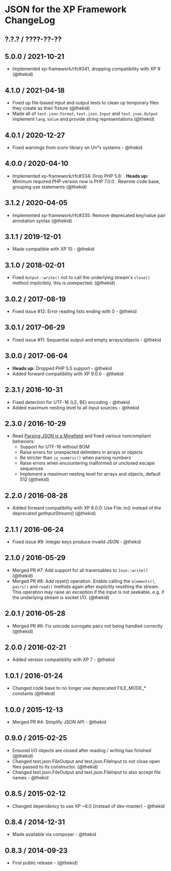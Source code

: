 JSON for the XP Framework ChangeLog
========================================================================

## ?.?.? / ????-??-??

## 5.0.0 / 2021-10-21

* Implemented xp-framework/rfc#341, dropping compatibility with XP 9
  (@thekid)

## 4.1.0 / 2021-04-18

* Fixed up file-based input and output tests to clean up temporary files
  they create as their fixture
  (@thekid)
* Made all of `text.json.Format`, `text.json.Input` and `text.json.Output`
  implement `lang.Value` and provide string representations
  (@thekid)

## 4.0.1 / 2020-12-27

* Fixed warnings from *iconv* library on Un\*x systems - @thekid

## 4.0.0 / 2020-04-10

* Implemented xp-framework/rfc#334: Drop PHP 5.6:
  . **Heads up:** Minimum required PHP version now is PHP 7.0.0
  . Rewrote code base, grouping use statements
  (@thekid)

## 3.1.2 / 2020-04-05

* Implemented xp-framework/rfc#335: Remove deprecated key/value pair
  annotation syntax
  (@thekid)

## 3.1.1 / 2019-12-01

* Made compatible with XP 10 - @thekid

## 3.1.0 / 2018-02-01

* Fixed `Output::write()` not to call the underlying stream's `close()`
  method implicitely, this is unexpected.
  (@thekid)

## 3.0.2 / 2017-08-19

* Fixed issue #12: Error reading lists ending with 0 - @thekid

## 3.0.1 / 2017-06-29

* Fixed issue #11: Sequential output and empty arrays/objects - @thekid

## 3.0.0 / 2017-06-04

* **Heads up:** Dropped PHP 5.5 support - @thekid
* Added forward compatibility with XP 9.0.0 - @thekid

## 2.3.1 / 2016-10-31

* Fixed detection for UTF-16 (LE, BE) encoding - @thekid
* Added maximum nesting level to all input sources - @thekid

## 2.3.0 / 2016-10-29

* Read [Parsing JSON is a Minefield](http://seriot.ch/parsing_json.html)
  and fixed various noncompliant behaviors:
  - Support for UTF-16 without BOM
  - Raise errors for unexpected delimiters in arrays or objects
  - Be stricter than `is_numeric()` when parsing numbers
  - Raise errors when encountering malformed or unclosed escape sequences
  - Implement a maximum nesting level for arrays and objects, default 512
  (@thekid)

## 2.2.0 / 2016-08-28

* Added forward compatibility with XP 8.0.0: Use File::in() instead of
  the deprecated *getInputStream()*
  (@thekid)

## 2.1.1 / 2016-06-24

* Fixed issue #9: Integer keys produce invalid JSON - @thekid 

## 2.1.0 / 2016-05-29

* Merged PR #7: Add support for all traversables to `Json::write()`
  (@thekid)
* Merged PR #8: Add reset() operation. Enable calling the `elements()`,
  `pairs()` and `read()` methids  again after explicitly resetting the 
  stream. This operation may raise an exception if the input is not
  seekable, e.g. if the underlying stream is socket I/O.
  (@thekid)

## 2.0.1 / 2016-05-28

* Merged PR #6: Fix unicode surrogate pairs not being handled correctly
  (@thekid)

## 2.0.0 / 2016-02-21

* Added version compatibility with XP 7 - @thekid

## 1.0.1 / 2016-01-24

* Changed code base to no longer use deprecated FILE_MODE_* constants
  (@thekid)

## 1.0.0 / 2015-12-13

* Merged PR #4: Simplify JSON API - @thekid

## 0.9.0 / 2015-02-25

* Ensured I/O objects are closed after reading / writing has finished
  (@thekid)
* Changed text.json.FileOutput and text.json.FileInput to not close open
  files passed to its constructor.
  (@thekid)
* Changed text.json.FileOutput and text.json.FileInput to also accept
  file names - @thekid

## 0.8.5 / 2015-02-12

* Changed dependency to use XP ~6.0 (instead of dev-master) - @thekid

## 0.8.4 / 2014-12-31

* Made available via composer - @thekid

## 0.8.3 / 2014-09-23

* First public release - (@thekid)
